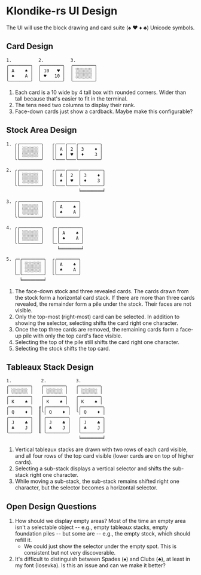 # Klondike-rs UI Design

The UI will use the block drawing and card suite (♠ ♥ ♦ ♣) Unicode symbols.


## Card Design

    1.          2.          3.
    ╭────────╮  ╭────────╮  ╭────────╮
    │ A    ♠ │  │ 10   ♥ │  │ ░░░░░░ │
    │ ♠    A │  │ ♥   10 │  │ ░░░░░░ │
    ╰────────╯  ╰────────╯  ╰────────╯

1. Each card is a 10 wide by 4 tall box with rounded corners. Wider than tall
   because that's easier to fit in the terminal.
2. The tens need two columns to display their rank.
3. Face-down cards just show a cardback. Maybe make this configurable?


## Stock Area Design

    1. ╭╭────────╮   ╭╭───╭───╭────────╮
       ││ ░░░░░░ │   ││ A │ 2 │ 3    ♦ │
       ││ ░░░░░░ │   ││ ♠ │ ♥ │ ♦    3 │
       ╰╰────────╯   ╰╰───╰───╰────────╯

    2. ╭╭────────╮   ╭╭───╭────╭────────╮
       ││ ░░░░░░ │   ││ A │ 2  │ 3    ♦ │
       ││ ░░░░░░ │   ││ ♠ │ ♥  │ ♦    3 │
       ╰╰────────╯   ╰╰───╰────╰────────╯
                               ╘════════╛

    3. ╭╭────────╮   ╭╭────────╮
       ││ ░░░░░░ │   ││ A    ♠ │
       ││ ░░░░░░ │   ││ ♠    A │
       ╰╰────────╯   ╰╰────────╯

    4. ╭╭────────╮   ╭─╭────────╮
       ││ ░░░░░░ │   │ │ A    ♠ │
       ││ ░░░░░░ │   │ │ ♠    A │
       ╰╰────────╯   ╰─╰────────╯
                       ╘════════╛

    5. ╭─╭────────╮  ╭╭────────╮
       │ │ ░░░░░░ │  ││ A    ♠ │
       │ │ ░░░░░░ │  ││ ♠    A │
       ╰─╰────────╯  ╰╰────────╯
         ╘════════╛

1. The face-down stock and three revealed cards. The cards drawn from the stock
   form a horizontal card stack. If there are more than three cards revealed,
   the remainder form a pile under the stock. Their faces are not visible.
2. Only the top-most (right-most) card can be selected. In addition to showing
   the selector, selecting shifts the card right one character.
3. Once the top three cards are removed, the remaining cards form a face-up
   pile with only the top card's face visible.
4. Selecting the top of the pile still shifts the card right one character.
5. Selecting the stock shifts the top card.


## Tableaux Stack Design

    1.           2.           3.
    ╭────────╮   ╭────────╮   ╭────────╮
    │ ░░░░░░ │   │ ░░░░░░ │   │ ░░░░░░ │
    ╭────────╮   ╭────────╮   ╭────────╮
    │ K    ♠ │   │ K    ♠ │   │ K    ♠ │
    ╭────────╮  ╓│╭────────╮  │╭────────╮
    │ Q    ♦ │  ║╰│ Q    ♦ │  ╰│ Q    ♦ │
    ╭────────╮  ║ ╭────────╮   ╭────────╮
    │ J    ♣ │  ║ │ J    ♣ │   │ J    ♣ │
    │ ♣    J │  ║ │ ♣    J │   │ ♣    J │
    ╰────────╯  ╙ ╰────────╯   ╰────────╯
                               ╘════════╛

1. Vertical tableaux stacks are drawn with two rows of each card visible, and
   all four rows of the top card visible (lower cards are on top of higher
   cards).
2. Selecting a sub-stack displays a vertical selector and shifts the sub-stack
   right one character.
3. While moving a sub-stack, the sub-stack remains shifted right one character,
   but the selector becomes a horizontal selector.


## Open Design Questions

1. How should we display empty areas? Most of the time an empty area isn't a
   selectable object -- e.g., empty tableaux stacks, empty foundation piles --
   but some are -- e.g., the empty stock, which should refill it.
   * We could just show the selector under the empty spot. This is consistent
     but not very discoverable.
2. It's difficult to distinguish between Spades (♠) and Clubs (♣), at least in
   my font (Iosevka). Is this an issue and can we make it better?

